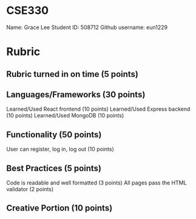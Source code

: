 # CSE330

Name: Grace Lee
Student ID: 508712
Github username: eun1229

# Rubric

## Rubric turned in on time (5 points)

## Languages/Frameworks (30 points)

Learned/Used React frontend (10 points)
Learned/Used Express backend (10 points)
Learned/Used MongoDB (10 points)

## Functionality (50 points)

User can register, log in, log out (10 points)

## Best Practices (5 points)

Code is readable and well formatted (3 points)
All pages pass the HTML validator (2 points)

## Creative Portion (10 points)

